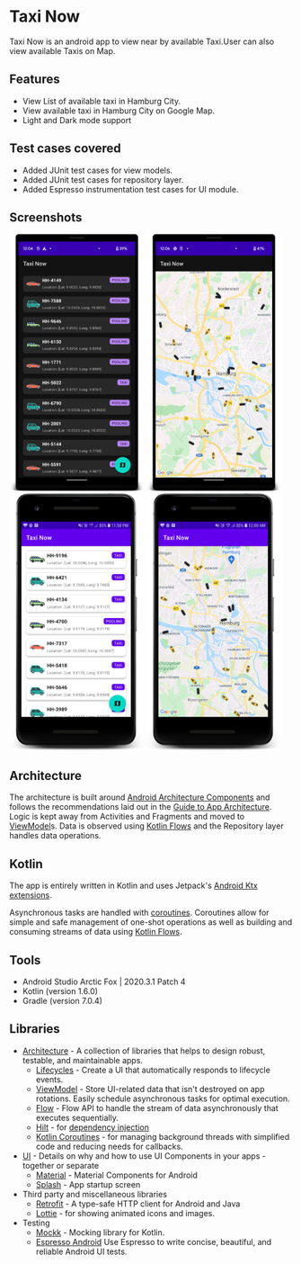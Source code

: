 Taxi Now
======================

Taxi Now is an android app to view near by available Taxi.User can also view available Taxis on Map.

## Features
* View List of available taxi in Hamburg City.
* View available taxi in Hamburg City on Google Map.
* Light and Dark mode support


## Test cases covered
* Added JUnit test cases for view models.
* Added JUnit test cases for repository layer.
* Added Espresso instrumentation test cases for UI module.

## Screenshots

<p float="left">
  <img src="./screenshots/dark_vehicle_list.png" width="240" />
  <img src="./screenshots/dark_vehicle_on_map.png" width="240" />
  <img src="./screenshots/light_vehicle_list.png" width="240" />
  <img src="./screenshots/light_vehicle_on_map.png" width="240" />
</p>

## Architecture
The architecture is built around [Android Architecture Components](https://developer.android.com/topic/libraries/architecture/) and follows the recommendations laid out in the [Guide to App Architecture](https://developer.android.com/jetpack/docs/guide). Logic is kept away from Activities and Fragments and moved to [ViewModel](https://developer.android.com/topic/libraries/architecture/viewmodel)s. Data is observed using [Kotlin Flows](https://developer.android.com/kotlin/flow/stateflow-and-sharedflow) and the Repository layer handles data operations.

## Kotlin

The app is entirely written in Kotlin and uses Jetpack's [Android Ktx extensions](https://developer.android.com/kotlin/ktx).

Asynchronous tasks are handled with [coroutines](https://developer.android.com/kotlin/coroutines). Coroutines allow for simple and safe management of one-shot operations as well as building and consuming streams of data using [Kotlin Flows](https://developer.android.com/kotlin/flow).

## Tools

- Android Studio Arctic Fox | 2020.3.1 Patch 4
- Kotlin (version 1.6.0)
- Gradle (version 7.0.4)


## Libraries
* [Architecture](https://developer.android.com/jetpack/arch/) - A collection of libraries that helps to design robust, testable, and
  maintainable apps.
  * [Lifecycles](https://developer.android.com/topic/libraries/architecture/lifecycle) - Create a UI that automatically responds to lifecycle events.
  * [ViewModel](https://developer.android.com/topic/libraries/architecture/viewmodel) - Store UI-related data that isn't destroyed on app rotations. Easily schedule
     asynchronous tasks for optimal execution.
  * [Flow](https://developer.android.com/kotlin/flow) - Flow API to handle the stream of data asynchronously that executes sequentially.
  * [Hilt](https://developer.android.com/training/dependency-injection/hilt-android) - for [dependency injection](https://developer.android.com/training/dependency-injection)
  * [Kotlin Coroutines](https://kotlinlang.org/docs/reference/coroutines-overview.html) - for managing background threads with simplified code and reducing needs for callbacks.  
* [UI](https://developer.android.com/guide/topics/ui) - Details on why and how to use UI Components in your apps - together or separate
  * [Material](https://material.io/develop/android) - Material Components for Android
  * [Splash](https://developer.android.com/guide/topics/ui/splash-screen) - App startup screen
* Third party and miscellaneous libraries
  * [Retrofit](https://square.github.io/retrofit/) - A type-safe HTTP client for Android and Java
  * [Lottie](https://lottiefiles.com/) - for showing animated icons and images.
* Testing
  * [Mockk](https://mockk.io/) - Mocking library for Kotlin.
  * [Espresso Android](https://developer.android.com/training/testing/espresso) Use Espresso to write concise, beautiful, and reliable Android UI tests.
